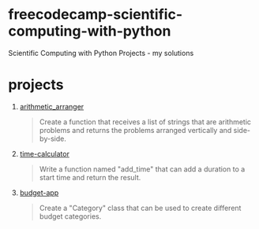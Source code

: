 # freecodecamp-scientific-computing-with-python

Scientific Computing with Python Projects - my solutions

# projects

1. [arithmetic_arranger](01-arithmetic-formatter/arithmetic_arranger.py)

   > Create a function that receives a list of strings that are arithmetic problems and returns the problems arranged
   > vertically and side-by-side.


2. [time-calculator](02-time-calculator/time_calculator.py)

   > Write a function named "add_time" that can add a duration to a start time and return the result.

2. [budget-app](03-budget-app/budget.py)

   > Create a "Category" class that can be used to create different budget categories.

   